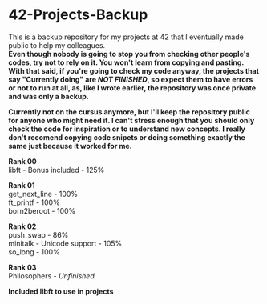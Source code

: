 # 42-Projects-Backup
This is a backup repository for my projects at 42 that I eventually made public to help my colleagues.  
**Even though nobody is going to stop you from checking other people's codes, try not to rely on it. You won't learn from copying and pasting.**  
**With that said, if you're going to check my code anyway, the projects that say "Currently doing" are *NOT FINISHED*, so expect them to have errors or not to run at all, as, like I wrote earlier, the repository was once private and was only a backup.** 

**Currently not on the cursus anymore, but I'll keep the repository public for anyone who might need it. I can't stress enough that you should only check the code for inspiration or to understand new concepts. I really don't recomend copying code snipets or doing something exactly the same just because it worked for me.** 

**Rank 00**  
libft - Bonus included - 125%  

**Rank 01**  
get_next_line - 100%  
ft_printf - 100%  
born2beroot - 100%

**Rank 02**  
push_swap - 86%   
minitalk - Unicode support - 105%  
so_long - 100%   

**Rank 03**  
Philosophers - *Unfinished*  

**Included libft to use in projects**  

